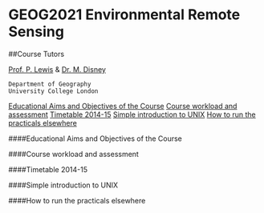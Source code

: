 # GEOG2021 Environmental Remote Sensing

##Course Tutors

[Prof. P. Lewis](http://www2.geog.ucl.ac.uk/~plewis) & [Dr. M. Disney](http://www.geog.ucl.ac.uk/about-the-department/people/academic-staff/mat-disney)

    Department of Geography
    University College London
    

[Educational Aims and Objectives of the Course](#Education)  [Course workload and assessment](#workload) [Timetable 2014-15](#Timetable) [Simple introduction to UNIX](#UNIX) [How to run the practicals elsewhere](#elsewhere)

####<a name="Education">Educational Aims and Objectives of the Course</a>

####<a name="workload">Course workload and assessment</a>

####<a name="Timetable">Timetable 2014-15</a>

####<a name="UNIX">Simple introduction to UNIX</a>

####<a name="elsewhere">How to run the practicals elsewhere</a>

